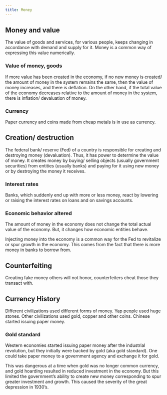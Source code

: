 ```yaml
---
title: Money
---
```


## Money and value

The value of goods and services, for various people, keeps changing in accordance with demand and supply for it. Money is a common way of expressing this value numerically.

### Value of money, goods

If more value has been created in the economy, if no new money is created/ the amount of money in the system remains the same, then the value of money increases, and there is deflation. On the other hand, if the total value of the economy decreases relative to the amount of money in the system, there is inflation/ devaluation of money.

### Currency

Paper currency and coins made from cheap metals is in use as currency.

## Creation/ destruction

The federal bank/ reserve (Fed) of a country is responsible for creating and destroying money (devaluation). Thus, it has power to determine the value of money. It creates money by buying/ selling objects (usually government securities) from entities (usually banks) and paying for it using new money or by destroying the money it receives.

### Interest rates

Banks, which suddenly end up with more or less money, react by lowering or raising the interest rates on loans and on savings accounts.

### Economic behavior altered

The amount of money in the economy does not change the total actual value of the economy. But, it changes how economic entities behave.

Injecting money into the economy is a common way for the Fed to revitalize or spur growth in the economy. This comes from the fact that there is more money in banks to borrow from.

## Counterfeiting

Creating fake money others will not honor, counterfeiters cheat those they transact with.

## Currency History

Different civilizations used different forms of money. Yap people used huge stones. Other civilizations used gold, copper and other coins. Chinese started issuing paper money.

### Gold standard

Western economies started issuing paper money after the industrial revolution, but they initially were backed by gold (aka gold standard). One could take paper money to a government agency and exchange it for gold.

This was dangerous at a time when gold was no longer common currency, and gold hoarding resulted in reduced investment in the economy. But this limited the government’s ability to create new money corresponding to spur greater investment and growth. This caused the severity of the great depression in 1930’s.